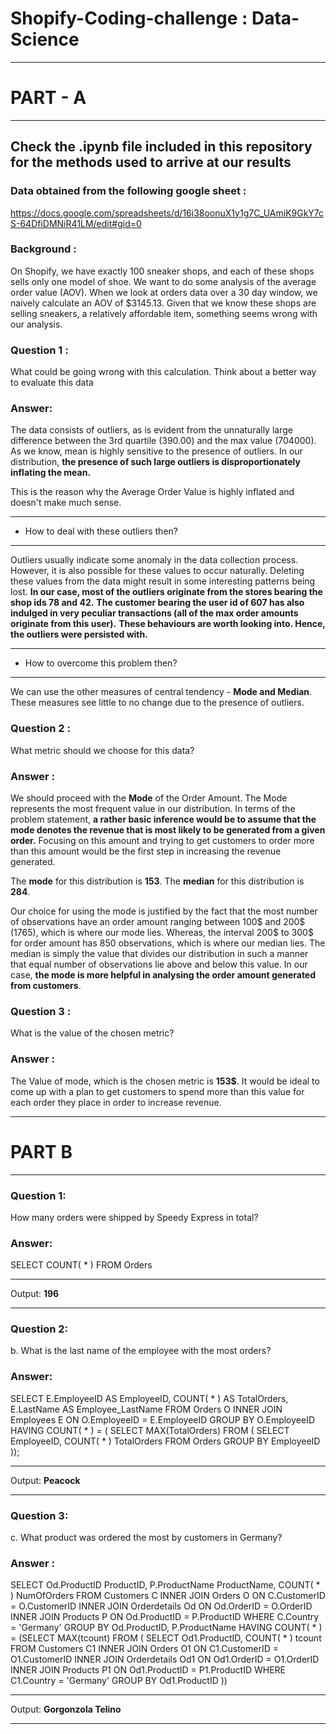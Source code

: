 # Shopify-Coding-challenge : Data-Science
 
  
***
# PART - A
***

## Check the .ipynb file included in this repository for the methods used to arrive at our results
    
    
### Data obtained from the following google sheet :
https://docs.google.com/spreadsheets/d/16i38oonuX1y1g7C_UAmiK9GkY7cS-64DfiDMNiR41LM/edit#gid=0
 
 
 
### Background : 
On Shopify, we have exactly 100 sneaker shops, and each of these shops sells only one model of shoe. We want to do some analysis of the average order value (AOV). When we look at orders data over a 30 day window, we naively calculate an AOV of $3145.13. Given that we know these shops are selling sneakers, a relatively affordable item, something seems wrong with our analysis. 
 
 
### Question 1 :
What could be going wrong with this calculation. Think about a better way to evaluate this data

### Answer:
The data consists of outliers, as is evident from the unnaturally large difference between the 3rd quartile (390.00) and the max value (704000).
As we know, mean is highly sensitive to the presence of outliers. In our distribution, **the presence of such large outliers is disproportionately inflating the mean.**
 
This is the reason why the Average Order Value is highly inflated and doesn't make much sense.

***
- How to deal with these outliers then?
***
 
Outliers usually indicate some anomaly in the data collection process. However, it is also possible for these values to occur naturally. Deleting these values from the data might result in some interesting patterns being lost.
**In our case, most of the outliers originate from the stores bearing the shop ids 78 and 42.**
**The customer bearing the user id of 607 has also indulged in very peculiar transactions (all of the max order amounts originate from this user).**
**These behaviours are worth looking into. Hence, the outliers were persisted with.**
 
***
- How to overcome this problem then?
***
 
We can use the other measures of central tendency - **Mode and Median**. These measures see little to no change due to the presence of outliers.
 
 
  
   
### Question 2 :
What metric should we choose for this data?
 
### Answer :
We should proceed with the **Mode** of the Order Amount. The Mode represents the most frequent value in our distribution.
In terms of the problem statement, **a rather basic inference would be to assume that the mode denotes the revenue that is most likely to be generated from a given order.**
Focusing on this amount and trying to get customers to order more than this amount would be the first step in increasing the revenue generated.
 
The **mode** for this distribution is **153**.
The **median** for this distribution is **284**.
 
  
Our choice for using the mode is justified by the fact that the most number of observations have an order amount ranging between 100$ and 200$ (1765), which is where our mode lies.
Whereas, the interval 200$ to 300$ for order amount has 850 observations, which is where our median lies. The median is simply the value that divides our distribution in such a manner that equal number of observations lie above and below this value. In our case, **the mode is more helpful in analysing the order amount generated from customers**.
 
  
   
### Question 3 :
What is the value of the chosen metric?
 
### Answer :
The Value of mode, which is the chosen metric is **153$**. It would be ideal to come up with a plan to get customers to spend more than this value for each order they place in order to increase revenue.
 
  
   
***
# PART B
***

 
  
### Question 1:
How many orders were shipped by Speedy Express in total?
 
### Answer:
SELECT COUNT( * ) FROM Orders

***
Output:
**196**
***

 
 
### Question 2:
b.	What is the last name of the employee with the most orders?
 
### Answer:
SELECT E.EmployeeID AS EmployeeID, COUNT( * ) AS TotalOrders, E.LastName AS Employee_LastName 
FROM Orders O INNER JOIN Employees E
ON O.EmployeeID = E.EmployeeID
GROUP BY O.EmployeeID 
HAVING COUNT( * ) = ( SELECT MAX(TotalOrders) FROM ( 
						 SELECT EmployeeID, COUNT( * ) TotalOrders 
                                                 FROM Orders 
                                                 GROUP BY EmployeeID
                                                 ));

***
Output:
**Peacock**
***

 
  
### Question 3:
c.	What product was ordered the most by customers in Germany?
 
### Answer :
SELECT Od.ProductID ProductID, P.ProductName ProductName, COUNT( * ) NumOfOrders
FROM Customers C INNER JOIN Orders O ON C.CustomerID = O.CustomerID
                 INNER JOIN Orderdetails Od ON Od.OrderID = O.OrderID
                 INNER JOIN Products P ON Od.ProductID = P.ProductID
WHERE C.Country = 'Germany'
GROUP BY Od.ProductID, P.ProductName
HAVING COUNT( * ) = (SELECT MAX(tcount) FROM (
                          SELECT Od1.ProductID, COUNT( * ) tcount FROM
                          Customers C1 INNER JOIN Orders O1 ON C1.CustomerID = O1.CustomerID
                          INNER JOIN Orderdetails Od1 ON Od1.OrderID = O1.OrderID
                          INNER JOIN Products P1 ON Od1.ProductID = P1.ProductID
                          WHERE C1.Country = 'Germany'
                          GROUP BY Od1.ProductID
                        ))
***
Output:
**Gorgonzola Telino**
***

